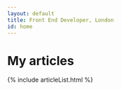```yaml
---
layout: default
title: Front End Developer, London
id: home
---
```


# My articles

{% include articleList.html %}

<!-- a b c
I am highly experienced in HTML, CSS and various ECMAScript implementations found in the browser and I will be sharing my experience and knowledge through various [articles](/articles/).

Oh and of course these bits are required... [Github](http://www.github.com/adamsilver/), [LinkedIn](http://uk.linkedin.com/in/adambsilver/) and [Twitter](http://www.twitter.com/adambsilver).
-->
